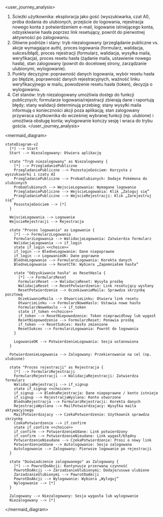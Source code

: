 <user_journey_analysis>

1. Ścieżki użytkownika: eksploracja jako gość (wyszukiwarka, czat AI), próba dodania do ulubionych, przejście do logowania, rejestracja nowego konta z potwierdzeniem e-mail, logowanie istniejącego konta, odzyskiwanie hasła poprzez link resetujący, powrót do pierwotnej aktywności po zalogowaniu.
2. Główne podróże i stany: tryb niezalogowany (przeglądanie publiczne vs. akcje wymagające auth), proces logowania (formularz, walidacja, sukces/błąd), proces rejestracji (formularz, walidacja, wysyłka maila, weryfikacja), proces resetu hasła (żądanie maila, ustawienie nowego hasła), stan zalogowany (powrót do docelowej strony, zarządzanie ulubionymi, wylogowanie).
3. Punkty decyzyjne: poprawność danych logowania, wybór resetu hasła po błędzie, poprawność danych rejestracyjnych, ważność linku weryfikacyjnego w mailu, powodzenie resetu hasła (token), decyzja o wylogowaniu.
4. Cel stanów: tryb niezalogowany umożliwia dostęp do funkcji publicznych; formularze logowania/rejestracji zbierają dane i raportują błędy; stany walidacji determinują przebieg; stany wysyłki maila informują o konieczności akcji poza aplikacją; stan zalogowany przywraca użytkownika do wcześniej wybranej funkcji (np. ulubione) i umożliwia obsługę konta; wylogowanie kończy sesję i wraca do trybu gościa.
   </user_journey_analysis>

<mermaid_diagram>

```mermaid
stateDiagram-v2
  [*] --> Start
  Start --> Niezalogowany: Otwiera aplikację

  state "Tryb niezalogowany" as Niezalogowany {
    [*] --> PrzegladaniePubliczne
    PrzegladaniePubliczne --> PozostajeGościem: Korzysta z wyszukiwarki i czatu AI
    PrzegladaniePubliczne --> ProbaUlubionych: Dodaje Pokémona do ulubionych
    ProbaUlubionych --> WejscieLogowania: Wymagane logowanie
    PrzegladaniePubliczne --> WejscieLogowania: Klik „Zaloguj się”
    PrzegladaniePubliczne --> WejscieRejestracji: Klik „Zarejestruj się”
    PozostajeGościem --> [*]
  }

  WejscieLogowania --> Logowanie
  WejscieRejestracji --> Rejestracja

  state "Proces logowania" as Logowanie {
    [*] --> FormularzLogowania
    FormularzLogowania --> WalidacjaLogowania: Zatwierdza formularz
    WalidacjaLogowania --> if_login
    state if_login <<choice>>
    if_login --> BledneLogowanie: Dane niepoprawne
    if_login --> LogowanieOK: Dane poprawne
    BledneLogowanie --> FormularzLogowania: Korekta danych
    BledneLogowanie --> ResetCTA: Wybiera „Zapomniałem hasła”

    state "Odzyskiwanie hasła" as ResetHasla {
      [*] --> FormularzReset
      FormularzReset --> WalidacjaReset: Wysyła prośbę
      WalidacjaReset --> ResetPotwierdzenie: Link resetujący wysłany
      ResetPotwierdzenie --> OczekiwanieMaila: Sprawdza skrzynkę pocztową
      OczekiwanieMaila --> OtwarcieLinku: Otwiera link resetu
      OtwarcieLinku --> FormularzNoweHaslo: Ustawia nowe hasło
      FormularzNoweHaslo --> if_token
      state if_token <<choice>>
      if_token --> ResetNiepowodzenie: Token nieprawidłowy lub wygasł
      ResetNiepowodzenie --> FormularzReset: Ponawia prośbę
      if_token --> ResetSukces: Hasło zmienione
      ResetSukces --> FormularzLogowania: Powrót do logowania
    }

    LogowanieOK --> PotwierdzenieLogowania: Sesja ustanowiona
  }

  PotwierdzenieLogowania --> Zalogowany: Przekierowanie na cel (np. ulubione)

  state "Proces rejestracji" as Rejestracja {
    [*] --> FormularzRejestracji
    FormularzRejestracji --> WalidacjaRejestracji: Zatwierdza formularz
    WalidacjaRejestracji --> if_signup
    state if_signup <<choice>>
    if_signup --> BlednaRejestracja: Dane niepoprawne / konto istnieje
    if_signup --> RejestracjaWyslana: Konto utworzone
    BlednaRejestracja --> FormularzRejestracji: Korekta danych
    RejestracjaWyslana --> MailPotwierdzajacy: Wysyłka maila aktywacyjnego
    MailPotwierdzajacy --> CzekaPotwierdzenie: Użytkownik sprawdza skrzynkę
    CzekaPotwierdzenie --> if_confirm
    state if_confirm <<choice>>
    if_confirm --> PotwierdzenieUdane: Link potwierdzony
    if_confirm --> PotwierdzenieNieudane: Link wygasł/błędny
    PotwierdzenieNieudane --> CzekaPotwierdzenie: Prosi o nowy link
    PotwierdzenieUdane --> Autologowanie: Sesja zalogowana
    Autologowanie --> Zalogowany: Pierwsze logowanie po rejestracji
  }

  state "Doświadczenie zalogowanego" as Zalogowany {
    [*] --> PowrotDoAkcji: Kontynuuje przerwaną czynność
    PowrotDoAkcji --> ZarzadzanieUlubionymi: Dodaje/usuwa ulubione
    ZarzadzanieUlubionymi --> PowrotDoAkcji
    PowrotDoAkcji --> Wylogowanie: Wybiera „Wyloguj”
    Wylogowanie --> [*]
  }

  Zalogowany --> Niezalogowany: Sesja wygasła lub wylogowanie
  Niezalogowany --> [*]
```

</mermaid_diagram>
